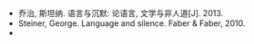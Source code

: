 - 乔治, 斯坦纳. 语言与沉默: 论语言, 文学与非人道[J]. 2013.
- Steiner, George. Language and silence. Faber & Faber, 2010.
-